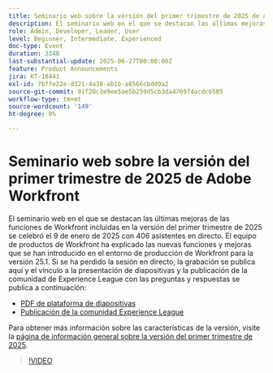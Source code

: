 ```yaml
---
title: Seminario web sobre la versión del primer trimestre de 2025 de Adobe Workfront
description: El seminario web en el que se destacan las últimas mejoras de las funciones de Workfront incluidas en la versión del primer trimestre de 2025 se celebró el 9 de enero de 2025 con 406 asistentes en directo. El equipo de productos de Workfront ha explicado las nuevas funciones y mejoras que se han introducido en el entorno de producción de Workfront para la versión 25.1.
role: Admin, Developer, Leader, User
level: Beginner, Intermediate, Experienced
doc-type: Event
duration: 3348
last-substantial-update: 2025-06-27T00:00:00Z
feature: Product Announcements
jira: KT-18441
exl-id: 7bffe22e-d321-4a38-ab1b-a8566cbdd9a2
source-git-commit: 91f20c3e9ee5ae5b259d5cb3da476974acdc6585
workflow-type: tm+mt
source-wordcount: '149'
ht-degree: 0%

---
```


# Seminario web sobre la versión del primer trimestre de 2025 de Adobe Workfront

El seminario web en el que se destacan las últimas mejoras de las funciones de Workfront incluidas en la versión del primer trimestre de 2025 se celebró el 9 de enero de 2025 con 406 asistentes en directo. El equipo de productos de Workfront ha explicado las nuevas funciones y mejoras que se han introducido en el entorno de producción de Workfront para la versión 25.1. Si se ha perdido la sesión en directo, la grabación se publica aquí y el vínculo a la presentación de diapositivas y la publicación de la comunidad de Experience League con las preguntas y respuestas se publica a continuación:

* [PDF de plataforma de diapositivas](https://cdn.experience.workfront.com/Training/Guides/Customer+Success+at+Scale/010925+-+25.1+First+Quarter+2025+Release+Webinar.pdf)
* [Publicación de la comunidad Experience League](https://experienceleaguecommunities.adobe.com/t5/workfront-discussions/event-follow-up-adobe-workfront-first-quarter-2025-release/td-p/729761)

Para obtener más información sobre las características de la versión, visite la [página de información general sobre la versión del primer trimestre de 2025](https://experienceleague.adobe.com/en/docs/workfront/using/product-announcements/product-releases/release-25-q1/25-q1-release-overview#report-and-dashboard-enhancements).

>[!VIDEO](https://video.tv.adobe.com/v/3464380/?learn=on&enablevpops)
